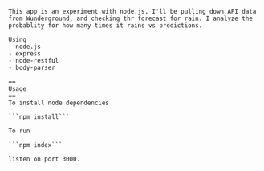 ```# weatherapp
This app is an experiment with node.js. I'll be pulling down API data from Wunderground, and checking thr forecast for rain. I analyze the probablity for how many times it rains vs predictions.

Using 
- node.js
- express
- node-restful
- body-parser 

==
Usage
==
To install node dependencies

```npm install```

To run

```npm index```

listen on port 3000. 



